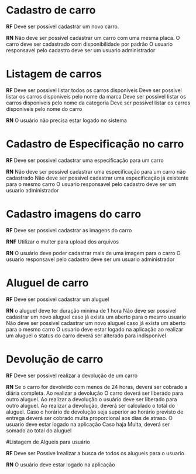 # Cadastro de carro

**RF**
Deve ser possível cadastrar um novo carro.

**RN**
Não deve ser possivel cadastrar um carro com uma mesma placa.
O carro deve ser cadastrado com disponibilidade por padrão
O usuario responsavel pelo cadastro deve ser um usuario administrador

# Listagem de carros

**RF**
Deve ser possivel listar todos os carros disponiveis
Deve ser possivel listar os carros disponiveis pelo nome da marca
Deve ser possivel listar os carros disponiveis pelo nome da categoria
Deve ser possivel listar os carros disponiveis pelo nome do carro

**RN**
O usuário não precisa estar logado no sistema

# Cadastro de Especificação no carro

**RF**
Deve ser possivel cadastrar uma especificação para um carro


**RN**
Não deve ser possivel cadastrar uma especificação para um carro não cadastrado
Não deve ser possivel cadastrar uma especificação já existente para o mesmo carro
O usuario responsavel pelo cadastro deve ser um usuario administrador

# Cadastro imagens do carro

**RF**
Deve ser possivel cadastrar as imagens do carro

**RNF**
Utilizar o multer para upload dos arquivos

**RN**
O usuário deve poder cadastrar mais de uma imagem para o carro
O usuario responsavel pelo cadastro deve ser um usuario administrador

# Aluguel de carro

**RF**
Deve ser possivel cadastrar um aluguel

**RN**
o aluguel deve ter duração minima de 1 hora
Não deve ser possivel cadastrar um novo aluguel caso já exista um aberto para o mesmo usuario
Não deve ser possivel cadastrar um novo aluguel caso já exista um aberto para o mesmo carro
O usuario deve estar logado na aplicação
ao realizar um aluguel o status do carro deverá ser alterado para indisponivel

# Devolução de carro

**RF**
Deve ser possivel realizar a devolução de um carro

**RN**
Se o carro for devolvido com menos de 24 horas, deverá ser cobrado a diária completa.
Ao realizar a devolução O carro deverá ser liberado para outro aluguel.
Ao realizar a devolução o usuário deve ser liberado para outro aluguel.
Ao realizar a devolução, deverá ser calculado o total do aluguel.
Caso o horário de devolução seja superior ao horário previsto de entrega deverá ser cobrado multa proporcional aos dias de atraso.
O usuario deve estar logado na aplicação
Caso haja Multa, deverá ser somado ao total do aluguel

#Listagem de Algueis para usuário

**RF**
Deve ser Possive lrealizar a busca de todos os alugueis para o usuario

**RN**
O usuário deve estar logado na aplicação
